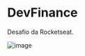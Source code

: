 # DevFinance
Desafio da Rocketseat.

![image](https://user-images.githubusercontent.com/74573672/146815135-fb32fa98-7194-4209-b94b-b7bceaebae0d.png)
